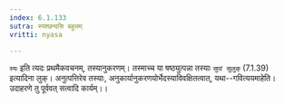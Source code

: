 ```yaml
---
index: 6.1.133
sutra: स्यश्छन्दसि बहुलम्
vritti: nyasa

---
```

`स्यः` इति त्यदः प्रथमैकवचनम्, तस्यानुकरणम्। तस्माच्च या षष्ठ्युत्पन्ना तस्याः `सुपां सुलुक्` (7.1.39) इत्यादिना लुक्। अनुत्पत्तिरेव तस्याः, अनुकार्यानुकरणयोर्भेदस्याविवक्षितत्वात्, यथा--गवित्ययमाहेति। उदाहरणे तु पूर्ववत् सत्वादि कार्यम्।।